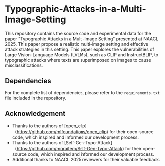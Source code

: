 # Typographic-Attacks-in-a-Multi-Image-Setting
This repository contains the source code and experimental data for the paper "Typographic Attacks in a Multi-Image Setting" presented at NAACL 2025. 
This paper propose a realistic multi-image setting and effective attack strategies in this setting.
This paper explores the vulnerabilities of Large Vision-Language Models (LVLMs), such as CLIP and InstructBLIP, to typographic attacks where texts are superimposed on images to cause misclassifications.

## Dependencies
For the complete list of dependencies, please refer to the `requirements.txt` file included in the repository.

## Acknowledgement
- Thanks to the authors of [open_clip]（https://github.com/mlfoundations/open_clip) for their open-source code, which inspired and informed our development process.
- Thanks to the authors of [Self-Gen-Typo-Attack]（https://github.com/mqraitem/Self-Gen-Typo-Attack) for their open-source code, which inspired and informed our development process.
- Additional thanks to NAACL 2025 reviewers for their valuable feedback.


